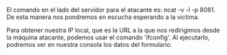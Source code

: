El comando en el lado del servidor para el atacante es: ncat -v -l -p 8081. De esta manera nos pondremos en escucha esperando a la victima.

Para obtener nuestra IP local, que es la URL a la que nos redirigimos desde la máquina atacante, podemos usar el comando 'ifconfig'. Al ejecutarlo, podremos ver en nuestra consola los datos del formulario.
